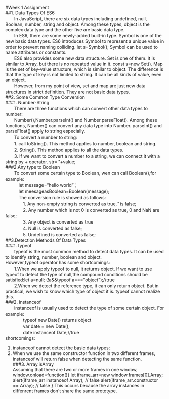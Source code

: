 #Week 1 Assignment<br>
##1. Data Types Of ES6<br>
　　In JavaScript, there are six data types including undefined, null, Boolean, number, string and object. Among these types, object is the complex data type and the other five are basic data type. 
<br>
　　In ES6, there are some newly-added built-in type. Symbol is one of the new basic data types. ES6 introduces Symbol to represent a unique value in order to prevent naming colliding. let s=Symbol(); Symbol can be used to name attributes or constants.
<br>　　ES6 also provides some new data structure. Set is one of them. It is similar to Array, but there is no repeated value in it. const s=new Set().
Map is the set of key-value structure, which is similar to object. The difference is that the type of key is not limited to string. It can be all kinds of value, even an object.
<br>　　However, from my point of view, set and map are just new data structures in strict definition. They are not basic data types.<br>
##2. Some Common Type Conversion<br>
###1. Number-String<br>
　　There are three functions which can convert other data types to number:<br>
　　Number(),Number.parseInt() and Number.parseFloat(). Among these functions, Number() can convert any data type into Number. parseInt() and parseFloat() apply to string especially.<br>
　　To convert a number to string:<br>
　　1. call toString(). This method applies to number, boolean and string.<br>
　　2. String(). This method applies to all the data types.<br>
　　3. If we want to convert a number to a string, we can connect it with a string by + operator. str=''+value;<br>
###2.Any type to Boolean<br>
　　To convert some certain type
 to Boolean, wen can call Boolean(),for example:<br>
　　　let message=”hello world”；<br>
　　　let meesageasBoolean=Boolean(message);<br>
　　　The conversion rule is showed as follows:<br>
　　　　1.    Any non-empty string is converted as true,’’ is false;<br>
　　　　2.	Any number which is not 0 is converted as true, 0 and NaN are false;<br>
　　　　3.	Any object is converted as true<br>
　　　　4.	Null is converted as false;<br>
　　　　5.	Undefined is converted as false;<br>
##3.Detection Methods Of Data Types<br>
###1. typeof <br>
　　typeof is the most common method to detect data types. It can be used to identify string, number, boolean and object.<br>
However,typeof operator has some shortcomings:<br>
　　1.When we apply typeof to null, it returns object. If we want to use typeof to detect the type of null,the compound conditions should be satisfied:let a=null; (!a&&typeof a==="object");//true<br>
　　2.When we detect the reference type, it can only return object. But in practical, we wish to know which type of object it is.
typeof cannot realize this.<br>
###2. instanceof<br>
　　instanceof is usually used to detect the type of some certain object. For example:<br>
　　　　typeof new Date() returns object<br>
　　　　var date = new Date();<br>
　　　　date instanceof Date;//true<br>
shortcomings:<br>
1. instanceof cannot detect the basic data types;<br>
2. When we use the same constructor function in two different frames, instanceof will return false when detecting the same function.<br>
###3. Array.isArray<br>
Assuming that there are two or more frames in one window, 
window.onload=function(){
let iframe_arr=new window.frames[0].Array;
alert(iframe_arr instanceof Array); // false
alert(iframe_arr.constructor == Array); // false
}
This occurs because the array instances in diffenrent frames don't share the same prototype.


